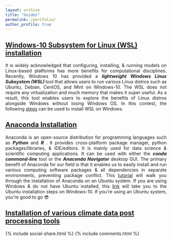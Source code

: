 ```yaml
---
layout: archive
title: "Guides"
permalink: /portfolio/
author_profile: true
---
```


## [Windows-10 Subsystem for Linux (WSL) installation](https://yonsci.github.io/yon_academic//portfolio/portfolio-1/)

<div align="justify"> It is widely acknowledged that configuring, installing, & running models on Linux-based platforms has more benefits for computational disciplines. Recently, Windows 10 has provided a <b> <em>lightweight Windows Linux Subsystem (WSL)</em> </b> tool that allows users to run various Linux distros such as Ubuntu, Debian, CentOS, and Mint on Windows-10. The WSL does not require any virtualization and much memory that makes it super useful. As a result, this tool enables users to explore the benefits of Linux distros alongside Windows without losing Windows OS. In this contest, the following <a href="https://yonsci.github.io/yon_academic//portfolio/portfolio-1/" target="_top">steps</a> can be used to install WSL on Windows. </div>
 
## [Anaconda Installation](https://yonsci.github.io/yon_academic//portfolio/portfolio-2/)

<div align="justify"> Anaconda is an open-source distribution for programming languages such as <b> <em>Python</em> </b> and <b> <em>R</em> </b>. It provides cross-platform package manager, python packages/libraries, & IDE/editors. It is mainly used for data science & scientific computing applications. It can be used with either the <b> <em> conda command-line </em> </b>  tool or the <b> <em> Anaconda Navigator</em> </b> desktop GUI. The primary benefit of Anaconda for our field is that it enables us to easily install and run various computing software packages & all dependencies in separate environments, preventing package conflict. This <a href="https://yonsci.github.io/yon_academic//portfolio/portfolio-2/" target="_top">tutorial</a> will walk you through the installation of Anaconda on an Ubuntu system. If you are using Windows & do not have Ubuntu installed, this <a href="https://yonsci.github.io/yon_academic//portfolio/portfolio-1/" target="_top">link</a> will take you to the Ubuntu installation steps on Windows-10. If you're using an Ubuntu system, you're good to go 😎 </div>

## [Installation of various climate data post processing tools](https://yonsci.github.io/yon_academic//portfolio/portfolio-3/)

{% include social-share.html %}
{% include comments.html %}
